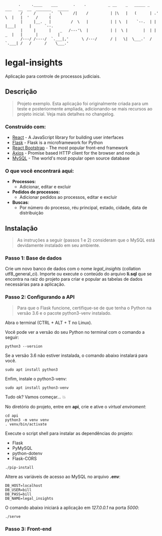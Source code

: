 ```
      .     .____    ___       .    .          _ __    _   _____ _   ___   __  __  _______   _____
       /     /      .'   \     /|    /          | |\   |   (      | .'   \  |   |  '   /     (     
       |     |__.   |         /  \   |          | | \  |    `--.  | |       |___|      |      `--. 
       |     |      |    _   /---'\  |          | |  \ |       |  | |    _  |   |      |         | 
       /---/ /----/  `.___|,'      \ /---/      / |   \|  \___.'  /  `.___| /   /      /    \___.' 
```                                                                                             
# legal-insights
Aplicação para controle de processos judiciais.

## Descrição
> Projeto exemplo. Esta aplicação foi originalmente criada para um teste e posteriormente ampliada, adicionando-se mais recursos ao projeto inicial. Veja mais detalhes no changelog.

### Construído com:

* [React](https://reactjs.org/) - A JavaScript library for building user interfaces
* [Flask](http://flask.pocoo.org/) - Flask is a microframework for Python
* [React Bootstrap](https://react-bootstrap.github.io/) - The most popular front-end framework
* [Axios](https://github.com/axios/axios) - Promise based HTTP client for the browser and node.js
* [MySQL](https://www.mysql.com/) -  The world's most popular open source database

### O que você encontrará aqui:
* **Processos:**
  * Adicionar, editar e excluir
* **Pedidos de processos:**
  * Adicionar pedidos ao processos, editar e excluir
* **Buscas**:
  * Por número do processo, réu principal, estado, cidade, data de distribuição

## Instalação
> As instruções a seguir (passos 1 e 2) consideram que o MySQL está devidamente instalado em seu ambiente.
### Passo 1: Base de dados
Crie um novo banco de dados com o nome *legal_insights* (collation utf8_general_ci).
Importe ou execute o conteúdo do arquivo **li.sql** que se encontra na raiz do projeto para criar e popular as tabelas de dados necessárias para a aplicação.
### Passo 2: Configurando a API
> Para que o Flask funcione, certifique-se de que tenha o Python na versão 3.6 e o pacote python3-venv instalado.

Abra o terminal (CTRL + ALT + T no Linux).

Você pode ver a versão do seu Python no terminal com o comando a seguir:
```console
python3 --version
```
Se a versão 3.6 não estiver instalada, o comando abaixo instalará para você.
```console
sudo apt install python3
```

Enfim, instale o python3-venv:
```console
sudo apt install python3-venv
```

Tudo ok? Vamos começar... :collision:

No diretório do projeto, entre em **api**, crie e ative o _virtual enviroment_:
```console
cd api
python3 -m venv venv
. venv/bin/activate
```
Execute o script shell para instalar as dependências do projeto:
* Flask
* PyMySQL
* python-dotenv
* Flask-CORS
```console
./pip-install
```
Altere as variáveis de acesso ao MySQL no arquivo **.env**:
```console
DB_HOST=localhost
DB_USER=bill
DB_PASS=bill
DB_NAME=legal_insights
```
O comando abaixo iniciará a aplicação em _127.0.0.1_ na porta _5000_:
```console
./serve
```
### Passo 3: Front-end
